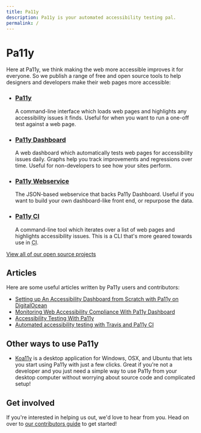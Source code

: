 ```yaml
---
title: Pa11y
description: Pa11y is your automated accessibility testing pal.
permalink: /
---
```



# Pa11y

Here at Pa11y, we think making the web more accessible improves it for everyone. So we publish a range of free and open source tools to help designers and developers make their web pages more accessible:

  - ### [Pa11y]
    A command-line interface which loads web pages and highlights any accessibility issues it finds. Useful for when you want to run a one-off test against a web page.

  - ### [Pa11y Dashboard]
    A web dashboard which automatically tests web pages for accessibility issues daily. Graphs help you track improvements and regressions over time. Useful for non-developers to see how your sites perform.

  - ### [Pa11y Webservice]
    The JSON-based webservice that backs Pa11y Dashboard. Useful if you want to build your own dashboard-like front end, or repurpose the data.

  - ### [Pa11y CI]
    A command-line tool which iterates over a list of web pages and highlights accessibility issues. This is a CLI that's more geared towards use in <abbr title="Continuous Integration">CI</abbr>.

[View all of our open source projects][projects]


## Articles

Here are some useful articles written by Pa11y users and contributors:

  - [Setting up An Accessibility Dashboard from Scratch with Pa11y on DigitalOcean](https://una.im/pa11y-dash/)
  - [Monitoring Web Accessibility Compliance With Pa11y Dashboard](https://www.lullabot.com/articles/monitoring-web-accessibility-compliance-with-pa11y-dashboard)
  - [Accessibility Testing With Pa11y](http://cruft.io/posts/accessibility-testing-with-pa11y/)
  - [Automated accessibility testing with Travis and Pa11y CI](http://cruft.io/posts/automated-accessibility-testing-node-travis-ci-pa11y/)


## Other ways to use Pa11y

  - [Koa11y] is a desktop application for Windows, OSX, and Ubuntu that lets you start using Pa11y with just a few clicks. Great if you're not a developer and you just need a simple way to use Pa11y from your desktop computer without worrying about source code and complicated setup!


## Get involved

If you're interested in helping us out, we'd love to hear from you. Head on over to [our contributors guide][contributors] to get started!



[contributors]: /contributing/
[koa11y]: http://thejaredwilcurt.github.io/Koa11y/
[pa11y]: https://github.com/pa11y/pa11y
[pa11y ci]: https://github.com/pa11y/ci
[pa11y dashboard]: https://github.com/pa11y/dashboard
[pa11y webservice]: https://github.com/pa11y/webservice
[projects]: /projects/
